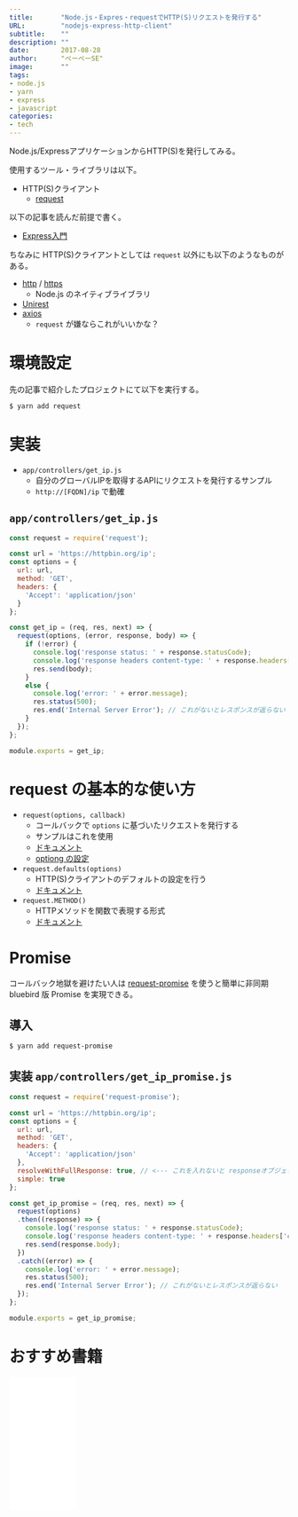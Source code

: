 ```yaml
---
title:       "Node.js・Expres・requestでHTTP(S)リクエストを発行する"
URL:         "nodejs-express-http-client"
subtitle:    ""
description: ""
date:        2017-08-28
author:      "ぺーぺーSE"
image:       ""
tags:
- node.js
- yarn
- express
- javascript
categories:
- tech
---
```


Node.js/ExpressアプリケーションからHTTP(S)を発行してみる。

<!--more-->

使用するツール・ライブラリは以下。

- HTTP(S)クライアント
    - [request](https://github.com/request/request)

以下の記事を読んだ前提で書く。

- [Express入門](https://blog.pepese.com/nodejs-express-basics/)

ちなみに HTTP(S)クライアントとしては `request` 以外にも以下のようなものがある。

- [http](https://nodejs.org/dist/latest-v6.x/docs/api/http.html#http_http_methods) / [https](https://nodejs.org/dist/latest-v6.x/docs/api/https.html#https_https_get_options_callback)
    - Node.js のネイティブライブラリ
- [Unirest](http://unirest.io/nodejs.html)
- [axios](https://github.com/mzabriskie/axios)
    - `request` が嫌ならこれがいいかな？

# 環境設定

先の記事で紹介したプロジェクトにて以下を実行する。

```sh
$ yarn add request
```

# 実装

- `app/controllers/get_ip.js`
    - 自分のグローバルIPを取得するAPIにリクエストを発行するサンプル
    - `http://[FQDN]/ip` で動確

## `app/controllers/get_ip.js`

```javascript
const request = require('request');

const url = 'https://httpbin.org/ip';
const options = {
  url: url,
  method: 'GET',
  headers: {
    'Accept': 'application/json'
  }
};

const get_ip = (req, res, next) => {
  request(options, (error, response, body) => {
    if (!error) {
      console.log('response status: ' + response.statusCode);
      console.log('response headers content-type: ' + response.headers['content-type']);
      res.send(body);
    }
    else {
      console.log('error: ' + error.message);
      res.status(500);
      res.end('Internal Server Error'); // これがないとレスポンスが返らない
    }
  });
};

module.exports = get_ip;
```

# request の基本的な使い方

- `request(options, callback)`
    - コールバックで `options` に基づいたリクエストを発行する
    - サンプルはこれを使用
    - [ドキュメント](https://github.com/request/request#requestoptions-callback)
    - [optiong の設定](https://github.com/request/request#requestoptions-callback)
- `request.defaults(options)`
    - HTTP(S)クライアントのデフォルトの設定を行う
    - [ドキュメント](https://github.com/request/request#requestdefaultsoptions)
- `request.METHOD()`
    - HTTPメソッドを関数で表現する形式
    - [ドキュメント](https://github.com/request/request#requestmethod)

# Promise

コールバック地獄を避けたい人は [request-promise](https://github.com/request/request-promise) を使うと簡単に非同期 bluebird 版 Promise を実現できる。

## 導入

```sh
$ yarn add request-promise
```

## 実装 `app/controllers/get_ip_promise.js`

```javascript
const request = require('request-promise');

const url = 'https://httpbin.org/ip';
const options = {
  url: url,
  method: 'GET',
  headers: {
    'Accept': 'application/json'
  },
  resolveWithFullResponse: true, // <--- これを入れないと responseオブジェクトが取得できない！！
  simple: true
};

const get_ip_promise = (req, res, next) => {
  request(options)
  .then((response) => {
    console.log('response status: ' + response.statusCode);
    console.log('response headers content-type: ' + response.headers['content-type']);
    res.send(response.body);
  })
  .catch((error) => {
    console.log('error: ' + error.message);
    res.status(500);
    res.end('Internal Server Error'); // これがないとレスポンスが返らない
  });
};

module.exports = get_ip_promise;
```

# おすすめ書籍

<!-- amazon affiliate kindle node.js --->
<iframe sandbox="allow-popups allow-scripts allow-modals allow-forms allow-same-origin" style="width:120px;height:240px;" marginwidth="0" marginheight="0" scrolling="no" frameborder="0" src="//rcm-fe.amazon-adsystem.com/e/cm?lt1=_blank&bc1=000000&IS2=1&bg1=FFFFFF&fc1=000000&lc1=0000FF&t=tanakakns-22&language=ja_JP&o=9&p=8&l=as4&m=amazon&f=ifr&ref=as_ss_li_til&asins=B08HRMTXHB&linkId=f02e6af82c7864b6df5fd31c0639d4bf"></iframe>